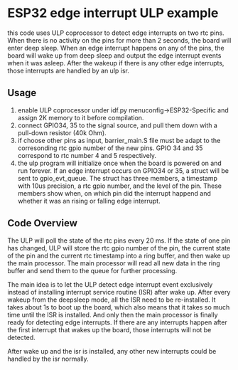 # ESP32 edge interrupt ULP example
this code uses ULP coprocessor to detect edge interrupts on two rtc pins. When there is no activity on the pins for more than 2 seconds, the board will enter deep sleep. When an edge interrupt happens on any of the pins, the board will wake up from deep sleep and output the edge interrupt events when it was asleep. After the wakeup if there is any other edge interrupts, those interrupts are handled by an ulp isr.
## Usage
1. enable ULP coprocessor under idf.py menuconfig->ESP32-Specific and assign 2K memory to it before compilation.
2. connect GPIO34, 35 to the signal source, and pull them down with a pull-down resistor (40k Ohm).
3. if choose other pins as input, barrier_main.S file must be adapt to the corresonding rtc gpio number of the new pins. GPIO 34 and 35 correspond to rtc number 4 and 5 respectively.
4. the ulp program will initialize once when the board is powered on and run forever. If an edge interrupt occurs on GPIO34 or 35, a struct will be sent to gpio_evt_queue. The struct has three members, a timestamp with 10us precision, a rtc gpio number, and the level of the pin. These members show when, on which pin did the interrupt happend and whether it was an rising or falling edge interrupt.
## Code Overview
The ULP will poll the state of the rtc pins every 20 ms. If the state of one pin has changed, ULP will store the rtc gpio number of the pin, the current state of the pin and the current rtc timestamp into a ring buffer, and then wake up the main processor. The main processor will read all new data in the ring buffer and send them to the queue for further processing.

The main idea is to let the ULP detect edge interrupt event exclusively instead of installing interrupt service routine (ISR) after wake up. After every wakeup from the deepsleep mode, all the ISR need to be re-installed. It takes about 1s to boot up the board, which also means that it takes so much time until the ISR is installed. And only then the main processor is finally ready for detecting edge interrupts. If there are any interrupts happen after the first interrupt that wakes up the board, those interrupts will not be detected.

After wake up and the isr is installed, any other new interrupts could be handled by the isr normally.